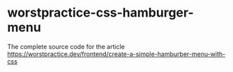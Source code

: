 # worstpractice-css-hamburger-menu
The complete source code for the article https://worstpractice.dev/frontend/create-a-simple-hamburber-menu-with-css
